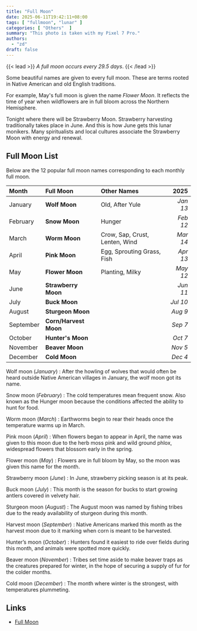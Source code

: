 ```yaml
---
title: "Full Moon"
date: 2025-06-11T19:42:11+08:00
tags: [ "fullmoon", "lunar" ]
categories: [ "Others"  ]
summary: "This photo is taken with my Pixel 7 Pro."
authors:
  - "zd"
draft: false
---
```

{{< lead >}}
*A full moon occurs every 29.5 days*.
{{< /lead >}}

Some beautiful names are given to every full moon.
These are terms rooted in Native American and old English traditions.

For example, May's full moon is given the name *Flower Moon*.
It reflects the time of year when wildflowers are in full bloom across the Northern Hemisphere.

Tonight where there will be Strawberry Moon.
Strawberry harvesting traditionally takes place in June.
And this is how June gets this lunar monikers.
Many spiritualists and local cultures associate the Strawberry Moon with energy and renewal.

## Full Moon List 

Below are the 12 popular full moon names corresponding to each monthly full moon.

| Month | Full Moon | Other Names | 2025 | 
| :---- | :-------- | :----- | ---: |
| January | **Wolf Moon** | Old, After Yule | *Jan 13* |
| February | **Snow Moon** | Hunger | *Feb 12* |
| March | **Worm Moon** | Crow, Sap, Crust, Lenten, Wind | *Mar 14* |
| April | **Pink Moon** | Egg, Sprouting Grass, Fish | *Apr 13* |
| May | **Flower Moon** | Planting, Milky | *May 12* |
| June | **Strawberry Moon** | | *Jun 11* |
| July | **Buck Moon** | | *Jul 10* |
| August | **Sturgeon Moon** | | *Aug 9* |
| September | **Corn/Harvest Moon** | | *Sep 7* |
| October | **Hunter's Moon** | | *Oct 7* |
| November | **Beaver Moon** | | *Nov 5* |
| December | **Cold Moon** | | *Dec 4* |

Wolf moon (*January*)
: After the howling of wolves that would often be heard outside Native American villages in January, the wolf moon got its name.

Snow moon (*February*)
: The cold temperatures mean frequent snow. Also known as the Hunger moon because the conditions affected the ability to hunt for food.

Worm moon (*March*)
: Earthworms begin to rear their heads once the temperature warms up in March.

Pink moon (*April*)
: When flowers began to appear in April, the name was given to this moon due to the herb moss pink and wild ground phlox, widespread flowers that blossom early in the spring.

Flower moon (*May*)
: Flowers are in full bloom by May, so the moon was given this name for the month.

Strawberry moon (*June*)
: In June, strawberry picking season is at its peak.

Buck moon (*July*)
: This month is the season for bucks to start growing antlers covered in velvety hair.

Sturgeon moon (*August*)
: The August moon was named by fishing tribes due to the ready availability of sturgeon during this month.

Harvest moon (*September*)
: Native Americans marked this month as the harvest moon due to it marking when corn is meant to be harvested.

Hunter’s moon (*October*)
: Hunters found it easiest to ride over fields during this month, and animals were spotted more quickly.

Beaver moon (*November*)
: Tribes set time aside to make beaver traps as the creatures prepared for winter, in the hope of securing a supply of fur for the colder months.

Cold moon (*December*)
: The month where winter is the strongest, with temperatures plummeting.

## Links 

 - [Full Moon](https://en.wikipedia.org/wiki/Full_moon)


